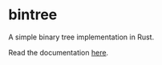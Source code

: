 # bintree

A simple binary tree implementation in Rust.

Read the documentation [here](https://br0kenpixel.github.io/bintree/bintree/index.html).